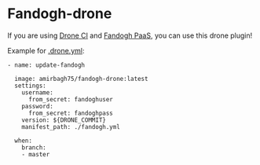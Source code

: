 # Fandogh-drone

If you are using [Drone CI](https://drone.io/) and [Fandogh PaaS](https://fandogh.cloud/), you can use this drone plugin!

Example for [.drone.yml](https://docs.drone.io/pipeline/docker/overview/):
```
- name: update-fandogh

  image: amirbagh75/fandogh-drone:latest
  settings:
    username: 
      from_secret: fandoghuser
    password: 
      from_secret: fandoghpass
    version: ${DRONE_COMMIT}
    manifest_path: ./fandogh.yml

  when:
    branch:
    - master
```        
